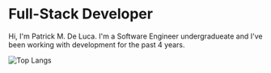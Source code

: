 # Full-Stack Developer
Hi, I'm Patrick M. De Luca. I'm a Software Engineer undergradueate and I've been working with development for the past 4 years. 

![Top Langs](https://github-readme-stats-git-masterrstaa-rickstaa.vercel.app/api/top-langs/?username=patrickMDL&layout=compact&bg_color=000&border_color=30A3DC&title_color=E94D5F&text_color=FFF)
